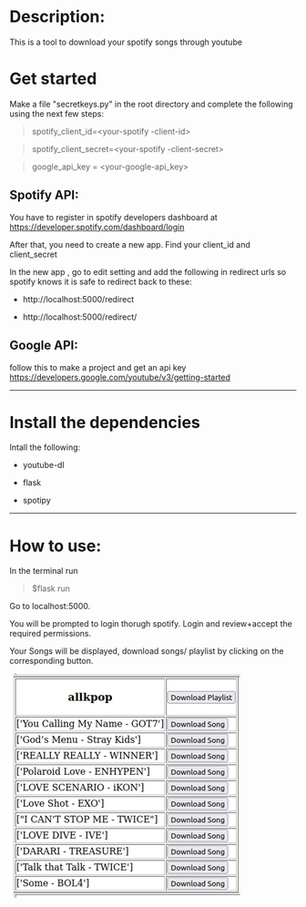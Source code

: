 # Description:

This is a tool to download your spotify songs through youtube

# Get started

Make a file "secretkeys.py" in the root directory and complete the following using the next few steps:

>spotify_client_id=<your-spotify -client-id>

>spotify_client_secret=<your-spotify -client-secret>

>google_api_key = <your-google-api_key>

## Spotify API:

You have to register in spotify developers dashboard at https://developer.spotify.com/dashboard/login

After that, you need to create a new app. Find your client_id and client_secret   

In the new app , go to edit setting and add the following in redirect urls so spotify knows it is safe to redirect back to these:

- http://localhost:5000/redirect 

- http://localhost:5000/redirect/


## Google API:

follow this to make a project and get an api key https://developers.google.com/youtube/v3/getting-started

____
# Install the dependencies

Intall the following:

- youtube-dl

- flask

- spotipy

____
# How to use:

In the terminal run

> $flask run

Go to localhost:5000.

You will be prompted to login thorugh spotify. Login and review+accept the required permissions.

Your Songs will be displayed, download songs/ playlist by clicking on the corresponding button.

![song download](songs.png "Download page")